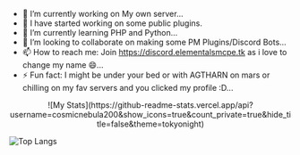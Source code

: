 - 🔭 I’m currently working on My own server...
- 🥳 I have started working on some public plugins.
- 🌱 I’m currently learning PHP and Python...
- 👯 I’m looking to collaborate on making some PM Plugins/Discord Bots...
- 📫 How to reach me: Join https://discord.elementalsmcpe.tk as i love to change my name 😄...
- ⚡ Fun fact: I might be under your bed or with AGTHARN on mars or chilling on my fav servers and you clicked my profile :D...
<p align="center">
![My Stats](https://github-readme-stats.vercel.app/api?username=cosmicnebula200&show_icons=true&count_private=true&hide_title=false&theme=tokyonight) 


![Top Langs](https://github-readme-stats.vercel.app/api/top-langs/?username=cosmicnebula200&count_private=true&layout=compact&theme=tokyonight)
</p>
